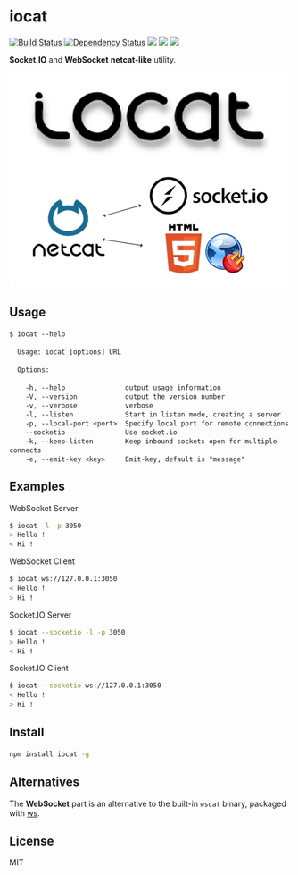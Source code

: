 # iocat

[![Build Status](https://travis-ci.org/moul/iocat.svg?branch=master)](https://travis-ci.org/moul/iocat)
[![Dependency Status](https://img.shields.io/david/moul/iocat.svg)](https://david-dm.org/moul/iocat)
[![](https://img.shields.io/npm/dm/iocat.svg)](https://npmjs.org/package/iocat)
[![](https://img.shields.io/npm/v/iocat.svg)](https://npmjs.org/package/iocat)
[![](https://img.shields.io/npm/l/iocat.svg)](https://npmjs.org/package/iocat)

**Socket.IO** and **WebSocket** **netcat-like** utility.

![](https://raw.githubusercontent.com/moul/iocat/master/assets/iocat.jpg)

## Usage

```command
$ iocat --help

  Usage: iocat [options] URL

  Options:

    -h, --help               output usage information
    -V, --version            output the version number
    -v, --verbose            verbose
    -l, --listen             Start in listen mode, creating a server
    -p, --local-port <port>  Specify local port for remote connections
    --socketio               Use socket.io
    -k, --keep-listen        Keep inbound sockets open for multiple connects
    -e, --emit-key <key>     Emit-key, default is "message"
```

## Examples

WebSocket Server
```bash
$ iocat -l -p 3050
> Hello !
< Hi !
```

WebSocket Client
```bash
$ iocat ws://127.0.0.1:3050
< Hello !
> Hi !
```

Socket.IO Server
```bash
$ iocat --socketio -l -p 3050
> Hello !
< Hi !
```

Socket.IO Client
```bash
$ iocat --socketio ws://127.0.0.1:3050
< Hello !
> Hi !
```

## Install

```bash
npm install iocat -g
```

## Alternatives

The **WebSocket** part is an alternative to the built-in `wscat` binary, packaged with [ws](http://einaros.github.com/ws/).

## License

MIT
